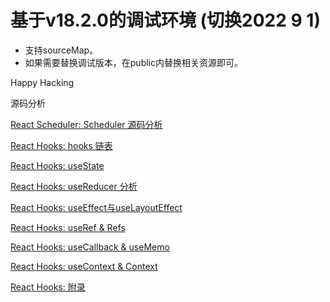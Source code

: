 # 基于v18.2.0的调试环境 (切换2022 9 1)

* 支持sourceMap。
* 如果需要替换调试版本，在public内替换相关资源即可。

Happy Hacking

源码分析

[React Scheduler: Scheduler 源码分析](https://github.com/IWSR/react-code-debug/issues/5)

[React Hooks: hooks 链表](https://github.com/IWSR/react-code-debug/issues/2)

[React Hooks: useState](https://github.com/IWSR/react-code-debug/issues/3)

[React Hooks: useReducer 分析](https://github.com/IWSR/react-code-debug/issues/10)

[React Hooks: useEffect与useLayoutEffect](https://github.com/IWSR/react-code-debug/issues/1)

[React Hooks: useRef & Refs](https://github.com/IWSR/react-code-debug/issues/6)

[React Hooks: useCallback & useMemo](https://github.com/IWSR/react-code-debug/issues/7)

[React Hooks: useContext & Context](https://github.com/IWSR/react-code-debug/issues/8)

[React Hooks: 附录](https://github.com/IWSR/react-code-debug/issues/4)

